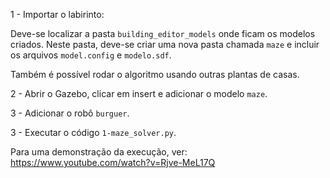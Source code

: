 1 - Importar o labirinto:

Deve-se localizar a pasta `building_editor_models` onde ficam os modelos criados. Neste pasta, deve-se criar uma nova pasta chamada `maze` e incluir os arquivos `model.config` e `modelo.sdf`.

Também é possível rodar o algoritmo usando outras plantas de casas.

2 - Abrir o Gazebo, clicar em insert e adicionar o modelo `maze`.

3 - Adicionar o robô `burguer`.

3 - Executar o código `1-maze_solver.py`.

Para uma demonstração da execução, ver: https://www.youtube.com/watch?v=Rjve-MeL17Q
